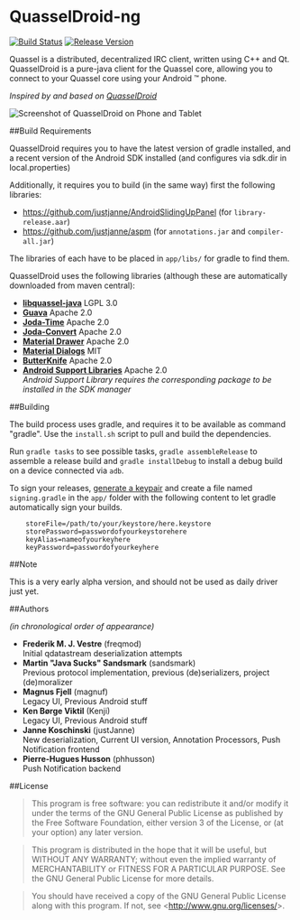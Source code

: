 # QuasselDroid-ng

[![Build Status](https://img.shields.io/jenkins/s/https/ci.kuschku.de/QuasselDroid-ng.svg)](https://ci.kuschku.de/job/QuasselDroid-ng/)
[![Release Version](http://github-release-version.herokuapp.com/github/justjanne/QuasselDroid-ng/release.svg?style=flat)](https://github.com/justjanne/QuasselDroid-ng/releases)

Quassel is a distributed, decentralized IRC client, written using C++ and Qt.
QuasselDroid is a pure-java client for the Quassel core, allowing you to connect
to your Quassel core using your Android ™ phone.

*Inspired by and based on [QuasselDroid](https://github.com/sandsmark/QuasselDroid)*

![Screenshot of QuasselDroid on Phone and Tablet](https://projects.kuschku.de/quasseldroid/assets/devices.png)

##Build Requirements

QuasselDroid requires you to have the latest version of gradle installed, and 
a recent version of the Android SDK installed (and configures via sdk.dir in
local.properties)

Additionally, it requires you to build (in the same way) first the following
libraries:

* https://github.com/justjanne/AndroidSlidingUpPanel (for `library-release.aar`)
* https://github.com/justjanne/aspm (for `annotations.jar` and
  `compiler-all.jar`)

The libraries of each have to be placed in `app/libs/` for gradle to find them.

QuasselDroid uses the following libraries (although these are automatically
downloaded from maven central):

* [**libquassel-java**](https://github.com/justjanne/libquassel-java)
  LGPL 3.0
* [**Guava**](https://github.com/google/guava)
  Apache 2.0
* [**Joda-Time**](https://github.com/JodaOrg/joda-time/)
  Apache 2.0
* [**Joda-Convert**](https://github.com/JodaOrg/joda-convert)
  Apache 2.0
* [**Material Drawer**](https://github.com/mikepenz/MaterialDrawer)
  Apache 2.0
* [**Material Dialogs**](https://github.com/google/guava)
  MIT
* [**ButterKnife**](https://github.com/JakeWharton/butterknife/)
  Apache 2.0
* [**Android Support Libraries**](http://developer.android.com/tools/support-library/index.html)
  Apache 2.0  
  *Android Support Library requires the corresponding package to be installed in
  the SDK manager*

##Building

The build process uses gradle, and requires it to be available as command
"gradle". Use the `install.sh` script to pull and build the dependencies.

Run `gradle tasks` to see possible tasks, `gradle assembleRelease` to assemble a
release build and `gradle installDebug` to install a debug build on a device
connected via `adb`.

To sign your releases, [generate a keypair](http://developer.android.com/tools/publishing/app-signing.html)
and create a file named `signing.gradle` in the `app/` folder with the following
content to let gradle automatically sign your builds.

```
    storeFile=/path/to/your/keystore/here.keystore
    storePassword=passwordofyourkeystorehere
    keyAlias=nameofyourkeyhere
    keyPassword=passwordofyourkeyhere
```

##Note

This is a very early alpha version, and should not be used as daily driver
just yet.

##Authors

*(in chronological order of appearance)*

* **Frederik M. J. Vestre** (freqmod)  
  Initial qdatastream deserialization attempts
* **Martin "Java Sucks" Sandsmark** (sandsmark)  
  Previous protocol implementation, previous (de)serializers, project (de)moralizer
* **Magnus Fjell** (magnuf)  
  Legacy UI, Previous Android stuff
* **Ken Børge Viktil** (Kenji)  
  Legacy UI, Previous Android stuff
* **Janne Koschinski** (justJanne)  
  New deserialization, Current UI version, Annotation Processors, Push Notification frontend
* **Pierre-Hugues Husson** (phhusson)  
  Push Notification backend

##License

> This program is free software: you can redistribute it and/or modify it
> under the terms of the GNU General Public License as published by the Free
> Software Foundation, either version 3 of the License, or (at your option)
> any later version.

> This program is distributed in the hope that it will be useful,
> but WITHOUT ANY WARRANTY; without even the implied warranty of
> MERCHANTABILITY or FITNESS FOR A PARTICULAR PURPOSE.  See the
> GNU General Public License for more details.

> You should have received a copy of the GNU General Public License along
> with this program.  If not, see &lt;<http://www.gnu.org/licenses/>&gt;.
